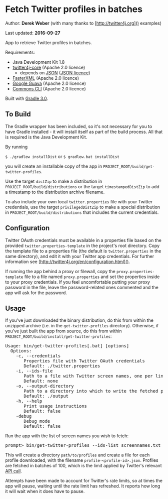 # Fetch Twitter profiles in batches

Author: **Derek Weber** (with many thanks to [http://twitter4j.org]() examples)

Last updated: **2016-09-27**

App to retrieve Twitter profiles in batches.

Requirements:
 + Java Development Kit 1.8
 + [twitter4j-core](http://twitter4j.org) (Apache 2.0 licence)
   + depends on [JSON](http://json.org) ([JSON licence](http://www.json.org/license.html))
 + [FasterXML](http://wiki.fasterxml.com/JacksonHome) (Apache 2.0 licence)
 + [Google Guava](https://github.com/google/guava) (Apache 2.0 licence)
 + [Commons CLI](https://commons.apache.org/cli) (Apache 2.0 licence)

Built with [Gradle 3.0](http://gradle.org).

## To Build

The Gradle wrapper has been included, so it's not necessary for you to have Gradle
installed - it will install itself as part of the build process. All that is required is
the Java Development Kit.

By running

`$ ./gradlew installDist` or `$ gradlew.bat installDist`

you will create an installable copy of the app in `PROJECT_ROOT/build/get-twitter-profiles`.

Use the target `distZip` to make a distribution in `PROJECT_ROOT/build/distributions`
or the target `timestampedDistZip` to add a timestamp to the distribution archive filename.

To also include your own local `twitter.properties` file with your Twitter credentials,
use the target `privilegedDistZip` to make a special distribution in
`PROJECT_ROOT/build/distributions` that includes the current credentials.


## Configuration

Twitter OAuth credentials must be available in a properties file based on the
provided `twitter.properties-template` in the project's root directory. Copy the
template file to a properties file (the default is `twitter.properties` in the same
directory), and edit it with your Twitter app credentials. For further information see
[http://twitter4j.org/en/configuration.html]().

If running the app behind a proxy or filewall, copy the `proxy.properties-template`
file to a file named `proxy.properties` and set the properties inside to your proxy
credentials. If you feel uncomfortable putting your proxy password in the file, leave
the password-related ones commented and the app will ask for the password.

## Usage
If you've just downloaded the binary distribution, do this from within the unzipped
archive (i.e. in the `get-twitter-profiles` directory). Otherwise, if you've just built
the app from source, do this from within `PROJECT_ROOT/build/install/get-twitter-profiles`:
<pre>
Usage: bin/get-twitter-profiles[.bat] [options]
  Options:
    -c, --credentials
       Properties file with Twitter OAuth credentials
       Default: ./twitter.properties
    -i, --ids-file
       Path to a file with Twitter screen names, one per line
       Default: none
    -o, --output-directory
       Path to a directory into which to write the fetched profiles
       Default: ./output
    -h, --help
       Print usage instructions
       Default: false
    -debug
       Debug mode
       Default: false
</pre>

Run the app with the list of screen names you wish to fetch:
<pre>
prompt> bin/get-twitter-profiles --ids-list screennames.txt -o path/to/profiles -debug
</pre>

This will create a directory `path/to/profiles` and create a file for each
profile downloaded, with the filename `profile-<profile-id>.json`. Profiles are
fetched in batches of 100, which is the limit applied by Twitter's relevant
[API call](https://dev.twitter.com/rest/reference/get/users/lookup).

Attempts have been made to account for Twitter's rate limits, so at times the
app will pause, waiting until the rate limit has refreshed. It reports how long
it will wait when it does have to pause.
